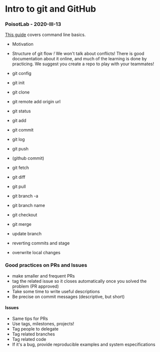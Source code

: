 # Intro to git and GitHub
### PoisotLab - 2020-III-13

[This guide](https://github.com/kguidonimartins/studygroup-ufg/blob/master/guia-de-referencia.md#trabalhando-com-branches) covers command line basics.

- Motivation
- Structure of git flow
*!* We won't talk about conflicts! There is good documentation about it online, and much of the learning is done by practicing. We suggest you create a repo to play with your teammates!

- git config
- git init
- git clone
- git remote add origin url

- git status
- git add
- git commit
- git log
- git push
- (github commit)
- git fetch
- git diff
- git pull

- git branch -a
- git branch name
- git checkout

- git merge

- update branch

- reverting commits and stage

- overwrite local changes


### Good practices on PRs and Issues
- make smaller and frequent PRs
- tag the related issue so it closes automatically once you solved the problem (PR approved)
- Take some time to write useful descriptions
- Be precise on commit messages (descriptive, but short)

#### Issues
- Same tips for PRs
- Use tags, milestones, projects!
- Tag people to delegate
- Tag related branches
- Tag related code
- If it's a bug, provide reproducible examples and system especifications


